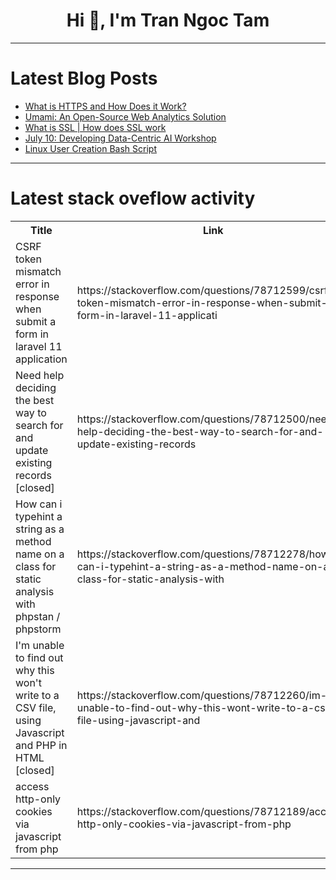 <h1 align="center">Hi 👋, I'm Tran Ngoc Tam</h1>

---

# Latest Blog Posts 
<!-- BLOG-POST-LIST:START -->
- [What is HTTPS and How Does it Work?](https://dev.to/sh20raj/what-is-https-and-how-does-it-work-3nj1)
- [Umami: An Open-Source Web Analytics Solution](https://dev.to/sh20raj/umami-an-open-source-web-analytics-solution-4010)
- [What is SSL | How does SSL work](https://dev.to/sh20raj/what-is-ssl-how-does-ssl-work-30eb)
- [July 10: Developing Data-Centric AI Workshop](https://dev.to/voxel51/developing-data-centric-ai-workshop-50gh)
- [Linux User Creation Bash Script](https://dev.to/devdera/linux-user-creation-bash-script-1hfm)
<!-- BLOG-POST-LIST:END -->

---

# Latest stack oveflow activity
<table>
  <tr><th>Title</th><th>Link</th></tr>
  <!-- STACKOVERFLOW:START --><tr><td>CSRF token mismatch error in response when submit a form in laravel 11 application</td><td>https://stackoverflow.com/questions/78712599/csrf-token-mismatch-error-in-response-when-submit-a-form-in-laravel-11-applicati</td></tr><tr><td>Need help deciding the best way to search for and update existing records [closed]</td><td>https://stackoverflow.com/questions/78712500/need-help-deciding-the-best-way-to-search-for-and-update-existing-records</td></tr><tr><td>How can i typehint a string as a method name on a class for static analysis with phpstan / phpstorm</td><td>https://stackoverflow.com/questions/78712278/how-can-i-typehint-a-string-as-a-method-name-on-a-class-for-static-analysis-with</td></tr><tr><td>I&#39;m unable to find out why this won&#39;t write to a CSV file, using Javascript and PHP in HTML [closed]</td><td>https://stackoverflow.com/questions/78712260/im-unable-to-find-out-why-this-wont-write-to-a-csv-file-using-javascript-and</td></tr><tr><td>access http-only cookies via javascript from php</td><td>https://stackoverflow.com/questions/78712189/access-http-only-cookies-via-javascript-from-php</td></tr><!-- STACKOVERFLOW:END -->
</table>

---


